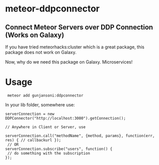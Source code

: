 # meteor-ddpconnector
## Connect Meteor Servers over DDP Connection (Works on Galaxy)

If you have tried meteorhacks:cluster which is a great package, this package does not work on Galaxy.

Now, why do we need this package on Galaxy. Microservices!

# Usage

`` meteor add gunjansoni:ddpconnector``

In your lib folder, somewhere use:

```
serverConnection = new DDPConnector("http://localhost:3000").getConnection();

// Anywhere in Client or Server, use

serverConnection.call("methodName", {method, params}, function(err, res) { // callbackurl });
 // OR
serverConnection.subscribe("users", function() {
 // do something with the subscription
});
	
```
